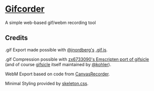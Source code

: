 # [Gifcorder](https://zalo.github.io/gifcorder/)
 A simple web-based gif/webm recording tool

## Credits

.gif Export made possible with [@jnordberg's](https://johan-nordberg.com/) [.gif.js](https://github.com/jnordberg/gif.js).

.gif Compression possible with [zx6733090's Emscripten port of gifsicle](https://github.com/zx6733090/gifmin) (and of course [gifsicle](https://github.com/kohler/gifsicle) itself maintained by [@kohler](https://github.com/kohler)).

WebM Export based on code from [CanvasRecorder](https://github.com/SMUsamaShah/CanvasRecorder).

Minimal Styling provided by [skeleton.css](http://getskeleton.com/).